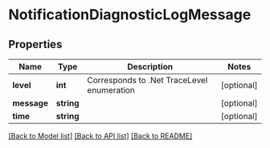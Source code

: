 # NotificationDiagnosticLogMessage

## Properties
Name | Type | Description | Notes
------------ | ------------- | ------------- | -------------
**level** | **int** | Corresponds to .Net TraceLevel enumeration | [optional] 
**message** | **string** |  | [optional] 
**time** | **string** |  | [optional] 

[[Back to Model list]](../README.md#documentation-for-models) [[Back to API list]](../README.md#documentation-for-api-endpoints) [[Back to README]](../README.md)


